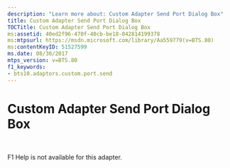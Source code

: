 ```yaml
---
description: "Learn more about: Custom Adapter Send Port Dialog Box"
title: Custom Adapter Send Port Dialog Box
TOCTitle: Custom Adapter Send Port Dialog Box
ms:assetid: 40ed2f96-470f-40cb-be18-042814199378
ms:mtpsurl: https://msdn.microsoft.com/library/Aa559779(v=BTS.80)
ms:contentKeyID: 51527599
ms.date: 08/30/2017
mtps_version: v=BTS.80
f1_keywords:
- bts10.adaptors.custom.port.send
---
```


# Custom Adapter Send Port Dialog Box

 

F1 Help is not available for this adapter.

